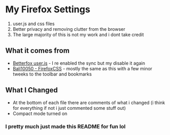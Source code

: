 # My Firefox Settings
1. user.js and css files
1. Better privacy and removing clutter from the browser
1. The large majority of this is not my work and i dont take credit
## What it comes from

- [Betterfox user.js](https://github.com/yokoffing/Betterfox) - I re enabled the sync but my disable it again 
- [Bali10050 - FirefoxCSS](https://github.com/Bali10050/FirefoxCSS) - mostly the same as this with a few minor tweeks to the toolbar and bookmarks

## What I Changed
- At the bottom of each file there are comments of what i changed (i think for everything if not i just commented some stuff out)
- Compact mode turned on
### I pretty much just made this README for fun lol
